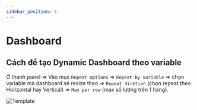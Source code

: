 ```yaml
---
sidebar_position: 4
---
```


# Dashboard
## Cách để tạo Dynamic Dashboard theo variable
Ở thanh panel => Vào mục `Repeat options` => `Repeat by variable` => chọn variable mà dashboard sẽ resize theo => `Repeat diretion` (chọn repeat theo Horizontal hay Vertical) => `Max per row` (max số lượng trên 1 hàng).

![Template](https://grafana.com/api/dashboards/12767/images/8670/image)

